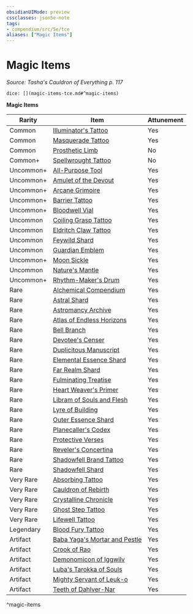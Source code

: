 ```yaml
---
obsidianUIMode: preview
cssclasses: json5e-note
tags:
- compendium/src/5e/tce
aliases: ["Magic Items"]
---
```

# Magic Items
*Source: Tasha's Cauldron of Everything p. 117* 

`dice: [](magic-items-tce.md#^magic-items)`

**Magic Items**

| Rarity | Item | Attunement |
|--------|------|------------|
| Common | [Illuminator's Tattoo](/2-Mechanics/CLI/items/illuminators-tattoo-tce.md) | Yes |
| Common | [Masquerade Tattoo](/2-Mechanics/CLI/items/masquerade-tattoo-tce.md) | Yes |
| Common | [Prosthetic Limb](/2-Mechanics/CLI/items/prosthetic-limb-tce.md) | No |
| Common+ | [Spellwrought Tattoo](/2-Mechanics/CLI/items/spellwrought-tattoo-tce.md) | No |
| Uncommon+ | [All-Purpose Tool](/2-Mechanics/CLI/items/1-all-purpose-tool-tce.md) | Yes |
| Uncommon+ | [Amulet of the Devout](/2-Mechanics/CLI/items/1-amulet-of-the-devout-tce.md) | Yes |
| Uncommon+ | [Arcane Grimoire](/2-Mechanics/CLI/items/1-arcane-grimoire-tce.md) | Yes |
| Uncommon+ | [Barrier Tattoo](/2-Mechanics/CLI/items/barrier-tattoo-small-tce.md) | Yes |
| Uncommon+ | [Bloodwell Vial](/2-Mechanics/CLI/items/1-bloodwell-vial-tce.md) | Yes |
| Uncommon | [Coiling Grasp Tattoo](/2-Mechanics/CLI/items/coiling-grasp-tattoo-tce.md) | Yes |
| Uncommon | [Eldritch Claw Tattoo](/2-Mechanics/CLI/items/eldritch-claw-tattoo-tce.md) | Yes |
| Uncommon | [Feywild Shard](/2-Mechanics/CLI/items/feywild-shard-tce.md) | Yes |
| Uncommon | [Guardian Emblem](/2-Mechanics/CLI/items/guardian-emblem-tce.md) | Yes |
| Uncommon+ | [Moon Sickle](/2-Mechanics/CLI/items/1-moon-sickle-tce.md) | Yes |
| Uncommon | [Nature's Mantle](/2-Mechanics/CLI/items/natures-mantle-tce.md) | Yes |
| Uncommon+ | [Rhythm-Maker's Drum](/2-Mechanics/CLI/items/1-rhythm-makers-drum-tce.md) | Yes |
| Rare | [Alchemical Compendium](/2-Mechanics/CLI/items/alchemical-compendium-tce.md) | Yes |
| Rare | [Astral Shard](/2-Mechanics/CLI/items/astral-shard-tce.md) | Yes |
| Rare | [Astromancy Archive](/2-Mechanics/CLI/items/astromancy-archive-tce.md) | Yes |
| Rare | [Atlas of Endless Horizons](/2-Mechanics/CLI/items/atlas-of-endless-horizons-tce.md) | Yes |
| Rare | [Bell Branch](/2-Mechanics/CLI/items/bell-branch-tce.md) | Yes |
| Rare | [Devotee's Censer](/2-Mechanics/CLI/items/devotees-censer-tce.md) | Yes |
| Rare | [Duplicitous Manuscript](/2-Mechanics/CLI/items/duplicitous-manuscript-tce.md) | Yes |
| Rare | [Elemental Essence Shard](/2-Mechanics/CLI/items/elemental-essence-shard-tce.md) | Yes |
| Rare | [Far Realm Shard](/2-Mechanics/CLI/items/far-realm-shard-tce.md) | Yes |
| Rare | [Fulminating Treatise](/2-Mechanics/CLI/items/fulminating-treatise-tce.md) | Yes |
| Rare | [Heart Weaver's Primer](/2-Mechanics/CLI/items/heart-weavers-primer-tce.md) | Yes |
| Rare | [Libram of Souls and Flesh](/2-Mechanics/CLI/items/libram-of-souls-and-flesh-tce.md) | Yes |
| Rare | [Lyre of Building](/2-Mechanics/CLI/items/lyre-of-building-tce.md) | Yes |
| Rare | [Outer Essence Shard](/2-Mechanics/CLI/items/outer-essence-shard-tce.md) | Yes |
| Rare | [Planecaller's Codex](/2-Mechanics/CLI/items/planecallers-codex-tce.md) | Yes |
| Rare | [Protective Verses](/2-Mechanics/CLI/items/protective-verses-tce.md) | Yes |
| Rare | [Reveler's Concertina](/2-Mechanics/CLI/items/revelers-concertina-tce.md) | Yes |
| Rare | [Shadowfell Brand Tattoo](/2-Mechanics/CLI/items/shadowfell-brand-tattoo-tce.md) | Yes |
| Rare | [Shadowfell Shard](/2-Mechanics/CLI/items/shadowfell-shard-tce.md) | Yes |
| Very Rare | [Absorbing Tattoo](/2-Mechanics/CLI/items/absorbing-tattoo-tce.md) | Yes |
| Very Rare | [Cauldron of Rebirth](/2-Mechanics/CLI/items/cauldron-of-rebirth-tce.md) | Yes |
| Very Rare | [Crystalline Chronicle](/2-Mechanics/CLI/items/crystalline-chronicle-tce.md) | Yes |
| Very Rare | [Ghost Step Tattoo](/2-Mechanics/CLI/items/ghost-step-tattoo-tce.md) | Yes |
| Very Rare | [Lifewell Tattoo](/2-Mechanics/CLI/items/lifewell-tattoo-tce.md) | Yes |
| Legendary | [Blood Fury Tattoo](/2-Mechanics/CLI/items/blood-fury-tattoo-tce.md) | Yes |
| Artifact | [Baba Yaga's Mortar and Pestle](/2-Mechanics/CLI/items/baba-yagas-mortar-and-pestle-tce.md) | Yes |
| Artifact | [Crook of Rao](/2-Mechanics/CLI/items/crook-of-rao-tce.md) | Yes |
| Artifact | [Demonomicon of Iggwilv](/2-Mechanics/CLI/items/demonomicon-of-iggwilv-tce.md) | Yes |
| Artifact | [Luba's Tarokka of Souls](/2-Mechanics/CLI/items/lubas-tarokka-of-souls-tce.md) | Yes |
| Artifact | [Mighty Servant of Leuk-o](/2-Mechanics/CLI/items/mighty-servant-of-leuk-o-tce.md) | Yes |
| Artifact | [Teeth of Dahlver-Nar](/2-Mechanics/CLI/items/teeth-of-dahlver-nar-tce.md) | Yes |
^magic-items